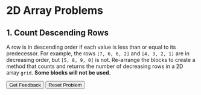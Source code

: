 # 2D Array Problems

## 1. Count Descending Rows
A row is in descending order if each value is less than or equal to its predecessor. For example, the rows `[7, 6, 6, 2]` and `[4, 3, 2, 1]` are in decreasing order, but `[5, 8, 9, 0]` is not. Re-arrange the blocks to create a method that counts and returns the number of decreasing rows in a 2D array `grid`. **Some blocks will not be used**.

<div id="one-sortableTrash" class="sortable-code"></div> 
<div id="one-sortable" class="sortable-code"></div> 
<div style="clear:both;"></div> 
<p> 
    <input id="one-feedbackLink" value="Get Feedback" type="button" /> 
    <input id="one-newInstanceLink" value="Reset Problem" type="button" /> 
</p> 
<script type="text/javascript"> 
(function(){
  var initial = "int decCount = 0;\n" +
    "for (int row = 0; row &lt; grid.length; row++) {\n" +
    "   boolean isDecreasing = true;\n" +
    "   for (int col = 1; col &lt; grid[0].length; col++) {\n" +
    "      if (grid[row][col] &gt; grid[row][col - 1]) {\n" +
    "         isDecreasing = false;\n" +
    "      }\n" +
    "   }\n" +
    "   if (isDecreasing) {\n" +
    "      decCount++;\n" +
    "   }\n" +
    "}\n" +
    "return decCount;\n" +
    "return isDecreasing; #distractor\n" +
    "if (!isDecreasing) { #distractor\n" +
    "int col = 0; col &lt; grid[0].length; col++ #distractor\n" +
    "int col = 1; col &lt; grid.length; col++ #distractor";
  var parsonsPuzzle = new ParsonsWidget({
    "sortableId": "one-sortable",
    "max_wrong_lines": 10,
    "grader": ParsonsWidget._graders.LineBasedGrader,
    "exec_limit": 2500,
    "can_indent": true,
    "x_indent": 50,
    "lang": "en",
    "show_feedback": true,
    "trashId": "one-sortableTrash"
  });
  parsonsPuzzle.init(initial);
  parsonsPuzzle.shuffleLines();
  $("#one-newInstanceLink").click(function(event){ 
      event.preventDefault(); 
      parsonsPuzzle.shuffleLines(); 
  }); 
  $("#one-feedbackLink").click(function(event){ 
      event.preventDefault(); 
      parsonsPuzzle.getFeedback(); 
  }); 
})(); 
</script>


